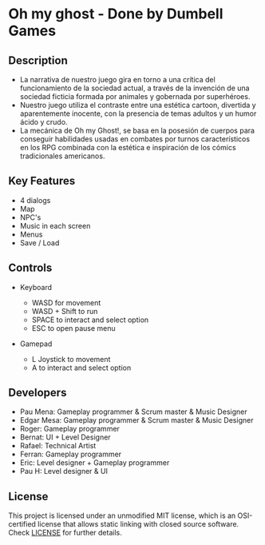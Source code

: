 # Oh my ghost - Done by Dumbell Games

## Description

- La narrativa de nuestro juego gira en torno a una crítica del funcionamiento de la sociedad actual, a través de la invención de una sociedad ficticia formada por animales y gobernada por superhéroes. 
- Nuestro juego utiliza el contraste entre una estética cartoon, divertida y aparentemente inocente, con la presencia de temas adultos y un humor ácido y crudo. 
- La mecánica de Oh my Ghost!, se basa en la posesión de cuerpos para conseguir habilidades usadas en combates por turnos característicos en los RPG combinada con la estética e inspiración de los cómics 	  	  tradicionales americanos. 

## Key Features

 - 4 dialogs
 - Map 
 - NPC's 
 - Music in each screen
 - Menus
 - Save / Load
 
## Controls

- Keyboard
	- WASD for movement
	- WASD + Shift to run
	- SPACE to interact and select option
	- ESC to open pause menu

- Gamepad
	- L Joystick to movement
	- A to interact and select option


## Developers

- Pau Mena: Gameplay programmer & Scrum master & Music Designer
- Edgar Mesa: Gameplay programmer & Scrum master & Music Designer 
- Roger: Gameplay programmer 
- Bernat: UI + Level Designer
- Rafael: Technical Artist
- Ferran: Gameplay programmer 
- Eric: Level designer + Gameplay programmer 
- Pau H: Level designer & UI


## License

This project is licensed under an unmodified MIT license, which is an OSI-certified license that allows static linking with closed source software. Check [LICENSE](LICENSE) for further details.


